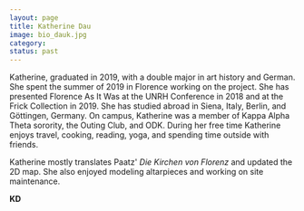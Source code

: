 ```yaml
---
layout: page
title: Katherine Dau
image: bio_dauk.jpg
category:
status: past
---
```


Katherine, graduated in 2019, with a double major in art history and German. She spent the summer of 2019 in Florence working on the project. She has presented Florence As It Was at the UNRH Conference in 2018 and at the Frick Collection in 2019. She has studied abroad in Siena, Italy, Berlin, and Göttingen, Germany. On campus, Katherine was a member of Kappa Alpha Theta sorority, the Outing Club, and ODK. During her free time Katherine enjoys travel, cooking, reading, yoga, and spending time outside with friends.

Katherine mostly translates Paatz' *Die Kirchen von Florenz* and updated the 2D map. She also enjoyed modeling altarpieces and working on site maintenance.

__KD__
